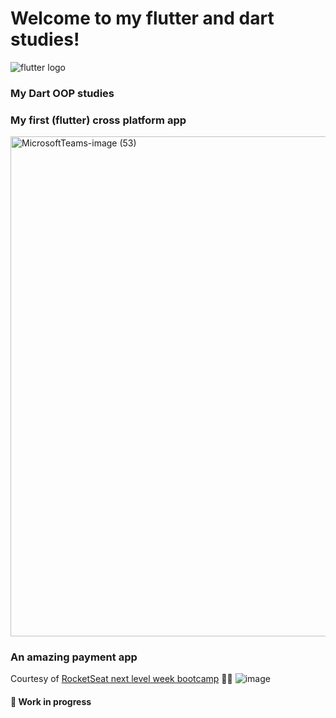 # Welcome to my flutter and dart studies!
![flutter logo](https://user-images.githubusercontent.com/68342326/138188739-7d089795-f812-419b-9dbc-88aa63d4d86b.png)


### My Dart OOP studies




### My first (flutter) cross platform app

<img width="800" alt="MicrosoftTeams-image (53)" src="https://user-images.githubusercontent.com/68342326/138186843-cb04f64e-c6a2-4abf-98cb-2d7e33c76ffa.png">


### An amazing payment app
Courtesy of [RocketSeat next level week bootcamp](https://github.com/rocketseat-education/nlw-06-flutter) 💜🚀
![image](https://user-images.githubusercontent.com/68342326/138187007-b63f7589-6c96-43e4-9731-b019bb7eebc2.png)
#### 🚧 Work in progress



